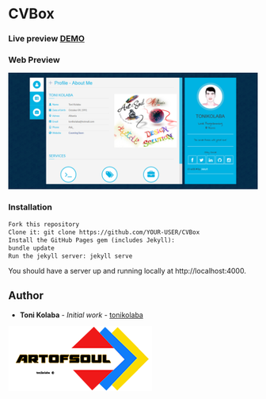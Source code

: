  CVBox
===================


### Live preview [DEMO](https://tonikolaba.github.io/CVBox/)


### Web Preview

![Alt text](https://github.com/tonikolaba/CVBox/blob/master/images/Demo.png)

### Installation

    Fork this repository
    Clone it: git clone https://github.com/YOUR-USER/CVBox
    Install the GitHub Pages gem (includes Jekyll):
    bundle update
    Run the jekyll server: jekyll serve

You should have a server up and running locally at http://localhost:4000.



## Author

* **Toni Kolaba** - *Initial work* - [tonikolaba](https://github.com/tonikolaba)

![Alt text](https://github.com/tonikolaba/download/blob/master/info/artofsoullogoVOG.png)
